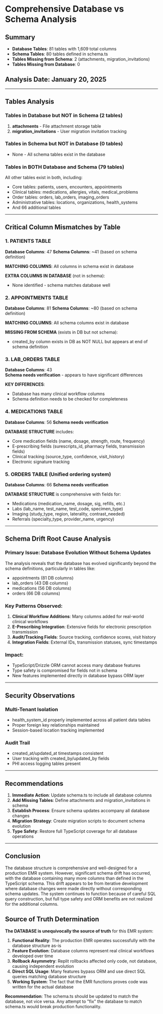 # Comprehensive Database vs Schema Analysis

## Summary
- **Database Tables**: 81 tables with 1,609 total columns
- **Schema Tables**: 80 tables defined in schema.ts
- **Tables Missing from Schema**: 2 (attachments, migration_invitations)
- **Tables Missing from Database**: 0

## Analysis Date: January 20, 2025

---

## Tables Analysis

### Tables in Database but NOT in Schema (2 tables)
1. **attachments** - File attachment storage table
2. **migration_invitations** - User migration invitation tracking

### Tables in Schema but NOT in Database (0 tables)
- None - All schema tables exist in the database

### Tables in BOTH Database and Schema (79 tables)
All other tables exist in both, including:
- Core tables: patients, users, encounters, appointments
- Clinical tables: medications, allergies, vitals, medical_problems
- Order tables: orders, lab_orders, imaging_orders
- Administrative tables: locations, organizations, health_systems
- And 66 additional tables

---

## Critical Column Mismatches by Table

### 1. PATIENTS TABLE
**Database Columns**: 47
**Schema Columns**: ~41 (based on schema definition)

**MATCHING COLUMNS**: All columns in schema exist in database

**EXTRA COLUMNS IN DATABASE** (not in schema):
- None identified - schema matches database well

### 2. APPOINTMENTS TABLE  
**Database Columns**: 81
**Schema Columns**: ~80 (based on schema definition)

**MATCHING COLUMNS**: All schema columns exist in database

**MISSING FROM SCHEMA** (exists in DB but not schema):
- created_by column exists in DB as NOT NULL but appears at end of schema definition

### 3. LAB_ORDERS TABLE
**Database Columns**: 43  
**Schema needs verification** - appears to have significant differences

**KEY DIFFERENCES**:
- Database has many clinical workflow columns
- Schema definition needs to be checked for completeness

### 4. MEDICATIONS TABLE
**Database Columns**: 56
**Schema needs verification**

**DATABASE STRUCTURE** includes:
- Core medication fields (name, dosage, strength, route, frequency)
- E-prescribing fields (surescripts_id, pharmacy fields, transmission fields)
- Clinical tracking (source_type, confidence, visit_history)
- Electronic signature tracking

### 5. ORDERS TABLE (Unified ordering system)
**Database Columns**: 66
**Schema needs verification**

**DATABASE STRUCTURE** is comprehensive with fields for:
- Medications (medication_name, dosage, sig, refills, etc.)
- Labs (lab_name, test_name, test_code, specimen_type)
- Imaging (study_type, region, laterality, contrast_needed)
- Referrals (specialty_type, provider_name, urgency)

---

## Schema Drift Root Cause Analysis

### Primary Issue: Database Evolution Without Schema Updates
The analysis reveals that the database has evolved significantly beyond the schema definitions, particularly in tables like:
- appointments (81 DB columns)
- lab_orders (43 DB columns)  
- medications (56 DB columns)
- orders (66 DB columns)

### Key Patterns Observed:
1. **Clinical Workflow Additions**: Many columns added for real-world clinical workflows
2. **E-Prescribing Integration**: Extensive fields for electronic prescription transmission
3. **Audit/Tracking Fields**: Source tracking, confidence scores, visit history
4. **Integration Fields**: External IDs, transmission statuses, sync timestamps

### Impact:
- TypeScript/Drizzle ORM cannot access many database features
- Type safety is compromised for fields not in schema
- New features implemented directly in database bypass ORM layer

---

## Security Observations

### Multi-Tenant Isolation
- health_system_id properly implemented across all patient data tables
- Proper foreign key relationships maintained
- Session-based location tracking implemented

### Audit Trail
- created_at/updated_at timestamps consistent
- User tracking with created_by/updated_by fields
- PHI access logging tables present

---

## Recommendations

1. **Immediate Action**: Update schema.ts to include all database columns
2. **Add Missing Tables**: Define attachments and migration_invitations in schema
3. **Establish Process**: Ensure schema updates accompany all database changes
4. **Migration Strategy**: Create migration scripts to document schema evolution
5. **Type Safety**: Restore full TypeScript coverage for all database operations

---

## Conclusion

The database structure is comprehensive and well-designed for a production EMR system. However, significant schema drift has occurred, with the database containing many more columns than defined in the TypeScript schema. This drift appears to be from iterative development where database changes were made directly without corresponding schema updates. The system continues to function because of careful SQL query construction, but full type safety and ORM benefits are not realized for the additional columns.

## Source of Truth Determination

**The DATABASE is unequivocally the source of truth** for this EMR system:

1. **Functional Reality**: The production EMR operates successfully with the database structure as-is
2. **Feature Evolution**: Database columns represent real clinical workflows developed over time
3. **Rollback Asymmetry**: Replit rollbacks affected only code, not database, causing independent evolution
4. **Direct SQL Usage**: Many features bypass ORM and use direct SQL queries matching database structure
5. **Working System**: The fact that the EMR functions proves code was written for the actual database

**Recommendation**: The schema.ts should be updated to match the database, not vice versa. Any attempt to "fix" the database to match schema.ts would break production functionality.